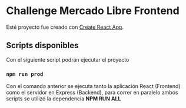 # Challenge Mercado Libre Frontend

Esté proyecto fue creado con [Create React App](https://github.com/facebook/create-react-app).

## Scripts disponibles

Con el siguiente script podrán ejecutar el proyecto 

### `npm run prod`

Con el comando anterior se ejecuta tanto la aplicación React (Frontend) como el servidor en Express (Backend), para correr en paralelo ambos scripts se utilizó la dependencia **NPM RUN ALL**
